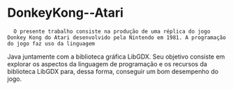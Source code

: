 # DonkeyKong--Atari

      O presente trabalho consiste na produção de uma réplica do jogo Donkey Kong do Atari desenvolvido pela Nintendo em 1981. A programação do jogo faz uso da linguagem 
  Java juntamente com a biblioteca gráfica LibGDX. Seu objetivo consiste em explorar os aspectos da linguagem de programação e os recursos da biblioteca LibGDX para,
  dessa forma, conseguir um bom desempenho do jogo.
